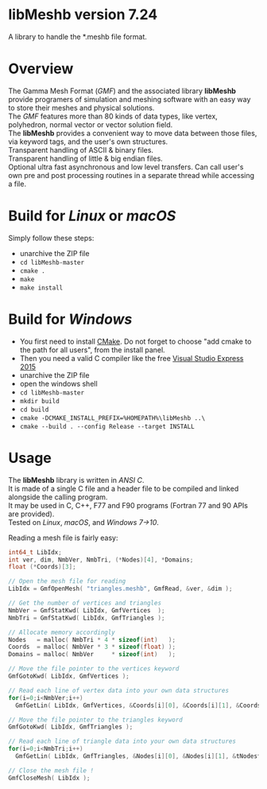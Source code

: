 # libMeshb version 7.24
A library to handle the *.meshb file format.

# Overview
The Gamma Mesh Format (*GMF*) and the associated library **libMeshb** provide programers of simulation and meshing software with an easy way to store their meshes and physical solutions.  
The *GMF* features more than 80 kinds of data types, like vertex, polyhedron, normal vector or vector solution field.  
The **libMeshb** provides a convenient way to move data between those files, via keyword tags, and the user's own structures.  
Transparent handling of ASCII & binary files.  
Transparent handling of little & big endian files.  
Optional ultra fast asynchronous and low level transfers.
Can call user's own pre and post processing routines in a separate thread while accessing a file.

# Build for *Linux* or *macOS*
Simply follow these steps:
- unarchive the ZIP file
- `cd libMeshb-master`
- `cmake .`
- `make`
- `make install`

# Build for *Windows*
- You first need to install [CMake](https://cmake.org/files/v3.7/cmake-3.7.2-win64-x64.msi). Do not forget to choose "add cmake to the path for all users", from the install panel.
- Then you need a valid C compiler like the free [Visual Studio Express 2015](https://www.visualstudio.com/vs/visual-studio-express/)
- unarchive the ZIP file
- open the windows shell
- `cd libMeshb-master`
- `mkdir build`
- `cd build`
- `cmake -DCMAKE_INSTALL_PREFIX=%HOMEPATH%\libMeshb ..\`
- `cmake --build . --config Release --target INSTALL`

# Usage
The **libMeshb** library is written in *ANSI C*.  
It is made of a single C file and a header file to be compiled and linked alongside the calling program.  
It may be used in C, C++, F77 and F90 programs (Fortran 77 and 90 APIs are provided).  
Tested on *Linux*, *macOS*, and *Windows 7->10*.

Reading a mesh file is fairly easy:

```C++
int64_t LibIdx;
int ver, dim, NmbVer, NmbTri, (*Nodes)[4], *Domains;
float (*Coords)[3];

// Open the mesh file for reading
LibIdx = GmfOpenMesh( "triangles.meshb", GmfRead, &ver, &dim );

// Get the number of vertices and triangles
NmbVer = GmfStatKwd( LibIdx, GmfVertices  );
NmbTri = GmfStatKwd( LibIdx, GmfTriangles );

// Allocate memory accordingly
Nodes   = malloc( NmbTri * 4 * sizeof(int)   );
Coords  = malloc( NmbVer * 3 * sizeof(float) );
Domains = malloc( NmbVer     * sizeof(int)   );

// Move the file pointer to the vertices keyword
GmfGotoKwd( LibIdx, GmfVertices );

// Read each line of vertex data into your own data structures
for(i=0;i<NmbVer;i++)
  GmfGetLin( LibIdx, GmfVertices, &Coords[i][0], &Coords[i][1], &Coords[i][2], &Domains[i] );

// Move the file pointer to the triangles keyword
GmfGotoKwd( LibIdx, GmfTriangles );

// Read each line of triangle data into your own data structures
for(i=0;i<NmbTri;i++)
  GmfGetLin( LibIdx, GmfTriangles, &Nodes[i][0], &Nodes[i][1], &tNodest[i][2], &Nodes[i][3] );

// Close the mesh file !
GmfCloseMesh( LibIdx );
```
